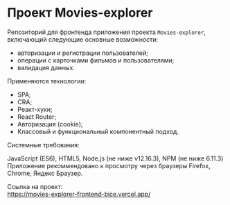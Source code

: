 # Проект Movies-explorer
Репозиторий для фронтенда приложения проекта `Movies-explorer`, включающий следующие основные возможности: 
- авторизации и регистрации пользователей;
- операции с карточками фильмов и пользователями;
- валидация данных.


Применяются технологии:
* SPA;
* CRA;
* Реакт-хуки;
* React Router;
* Авторизация (cookie);
* Классовый и функциональный компонентный подход.
  
  
Системные требования:

 JavaScript (ES6), HTML5, Node.js (не ниже v12.16.3), NPM (не ниже 6.11.3)
 Приложение рекоммендовано к просмотру через браузеры Firefox, Chrome, Яндекс Браузер.

Ссылка на проект:  
https://movies-explorer-frontend-bice.vercel.app/
